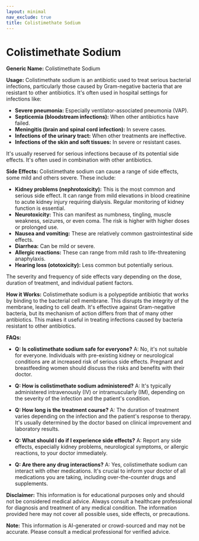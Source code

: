 ```yaml
---
layout: minimal
nav_exclude: true
title: Colistimethate Sodium
---
```


# Colistimethate Sodium

**Generic Name:** Colistimethate Sodium

**Usage:** Colistimethate sodium is an antibiotic used to treat serious bacterial infections, particularly those caused by Gram-negative bacteria that are resistant to other antibiotics.  It's often used in hospital settings for infections like:

* **Severe pneumonia:** Especially ventilator-associated pneumonia (VAP).
* **Septicemia (bloodstream infections):**  When other antibiotics have failed.
* **Meningitis (brain and spinal cord infection):**  In severe cases.
* **Infections of the urinary tract:** When other treatments are ineffective.
* **Infections of the skin and soft tissues:**  In severe or resistant cases.

It's usually reserved for serious infections because of its potential side effects.  It's often used in combination with other antibiotics.

**Side Effects:** Colistimethate sodium can cause a range of side effects, some mild and others severe.  These include:

* **Kidney problems (nephrotoxicity):** This is the most common and serious side effect. It can range from mild elevations in blood creatinine to acute kidney injury requiring dialysis.  Regular monitoring of kidney function is essential.
* **Neurotoxicity:** This can manifest as numbness, tingling, muscle weakness, seizures, or even coma.  The risk is higher with higher doses or prolonged use.
* **Nausea and vomiting:** These are relatively common gastrointestinal side effects.
* **Diarrhea:** Can be mild or severe.
* **Allergic reactions:**  These can range from mild rash to life-threatening anaphylaxis.
* **Hearing loss (ototoxicity):** Less common but potentially serious.

The severity and frequency of side effects vary depending on the dose, duration of treatment, and individual patient factors.

**How it Works:** Colistimethate sodium is a polypeptide antibiotic that works by binding to the bacterial cell membrane.  This disrupts the integrity of the membrane, leading to cell death. It's effective against Gram-negative bacteria, but its mechanism of action differs from that of many other antibiotics. This makes it useful in treating infections caused by bacteria resistant to other antibiotics.

**FAQs:**

* **Q: Is colistimethate sodium safe for everyone?** A: No, it's not suitable for everyone.  Individuals with pre-existing kidney or neurological conditions are at increased risk of serious side effects.  Pregnant and breastfeeding women should discuss the risks and benefits with their doctor.

* **Q: How is colistimethate sodium administered?** A: It's typically administered intravenously (IV) or intramuscularly (IM), depending on the severity of the infection and the patient's condition.

* **Q: How long is the treatment course?** A: The duration of treatment varies depending on the infection and the patient's response to therapy. It's usually determined by the doctor based on clinical improvement and laboratory results.

* **Q: What should I do if I experience side effects?** A: Report any side effects, especially kidney problems, neurological symptoms, or allergic reactions, to your doctor immediately.

* **Q: Are there any drug interactions?** A: Yes, colistimethate sodium can interact with other medications.  It's crucial to inform your doctor of all medications you are taking, including over-the-counter drugs and supplements.


**Disclaimer:** This information is for educational purposes only and should not be considered medical advice. Always consult a healthcare professional for diagnosis and treatment of any medical condition.  The information provided here may not cover all possible uses, side effects, or precautions.


**Note:** This information is AI-generated or crowd-sourced and may not be accurate. Please consult a medical professional for verified advice.